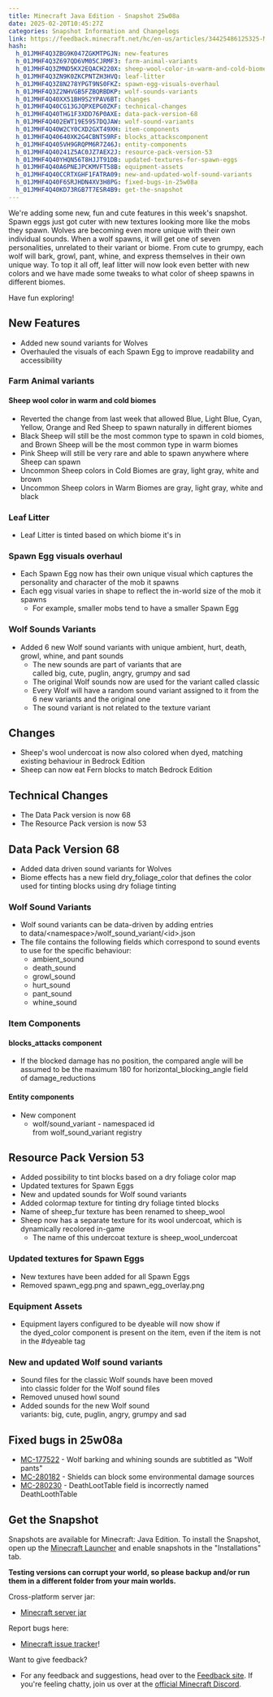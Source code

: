 ```yaml
---
title: Minecraft Java Edition - Snapshot 25w08a
date: 2025-02-20T10:45:27Z
categories: Snapshot Information and Changelogs
link: https://feedback.minecraft.net/hc/en-us/articles/34425486125325-Minecraft-Java-Edition-Snapshot-25w08a
hash:
  h_01JMHF4Q3ZBG9K047ZGKMTPGJN: new-features
  h_01JMHF4Q3Z697QD6VM05CJRMF3: farm-animal-variants
  h_01JMHF4Q3ZMND5KX2EQACH220X: sheep-wool-color-in-warm-and-cold-biomes
  h_01JMHF4Q3ZN9K0ZKCPNTZH3HVQ: leaf-litter
  h_01JMHF4Q3Z8N278YPGT9NS0FKZ: spawn-egg-visuals-overhaul
  h_01JMHF4Q3Z2NHVGB5FZBQRBDKP: wolf-sounds-variants
  h_01JMHF4Q40XX51BH9S2YPAV6BT: changes
  h_01JMHF4Q40CG13GJQPXEPG0ZKF: technical-changes
  h_01JMHF4Q40THG1F3XDD76P0AXE: data-pack-version-68
  h_01JMHF4Q402EWT19E5957DQJAW: wolf-sound-variants
  h_01JMHF4Q40W2CY0CXD2GXT49XH: item-components
  h_01JMHF4Q40640XK2G4CBNTS9RF: blocks_attackscomponent
  h_01JMHF4Q405VH9GRQPM6R7Z46J: entity-components
  h_01JMHF4Q40241Z5AC0JZ7AEX2J: resource-pack-version-53
  h_01JMHF4Q40YHQN56T8HJJT91DB: updated-textures-for-spawn-eggs
  h_01JMHF4Q40A6PNEJPCKMVFT58B: equipment-assets
  h_01JMHF4Q40CCRTXGHF1FATRA09: new-and-updated-wolf-sound-variants
  h_01JMHF4Q40F6SRJHDN4XV3H8PG: fixed-bugs-in-25w08a
  h_01JMHF4Q40KD73RGB7T7ESR4B9: get-the-snapshot
---
```


We're adding some new, fun and cute features in this week's snapshot. Spawn eggs just got cuter with new textures looking more like the mobs they spawn. Wolves are becoming even more unique with their own individual sounds. When a wolf spawns, it will get one of seven personalities, unrelated to their variant or biome. From cute to grumpy, each wolf will bark, growl, pant, whine, and express themselves in their own unique way. To top it all off, leaf litter will now look even better with new colors and we have made some tweaks to what color of sheep spawns in different biomes.

Have fun exploring!

## New Features

- Added new sound variants for Wolves
- Overhauled the visuals of each Spawn Egg to improve readability and accessibility

### Farm Animal variants

#### Sheep wool color in warm and cold biomes

- Reverted the change from last week that allowed Blue, Light Blue, Cyan, Yellow, Orange and Red Sheep to spawn naturally in different biomes
- Black Sheep will still be the most common type to spawn in cold biomes, and Brown Sheep will be the most common type in warm biomes
- Pink Sheep will still be very rare and able to spawn anywhere where Sheep can spawn
- Uncommon Sheep colors in Cold Biomes are gray, light gray, white and brown
- Uncommon Sheep colors in Warm Biomes are gray, light gray, white and black

### Leaf Litter

- Leaf Litter is tinted based on which biome it's in

### Spawn Egg visuals overhaul

- Each Spawn Egg now has their own unique visual which captures the personality and character of the mob it spawns
- Each egg visual varies in shape to reflect the in-world size of the mob it spawns
  - For example, smaller mobs tend to have a smaller Spawn Egg

### Wolf Sounds Variants

- Added 6 new Wolf sound variants with unique ambient, hurt, death, growl, whine, and pant sounds
  - The new sounds are part of variants that are called big, cute, puglin, angry, grumpy and sad
  - The original Wolf sounds now are used for the variant called classic
  - Every Wolf will have a random sound variant assigned to it from the 6 new variants and the original one
  - The sound variant is not related to the texture variant

## Changes

- Sheep's wool undercoat is now also colored when dyed, matching existing behaviour in Bedrock Edition
- Sheep can now eat Fern blocks to match Bedrock Edition

## Technical Changes

- The Data Pack version is now 68
- The Resource Pack version is now 53

## Data Pack Version 68

- Added data driven sound variants for Wolves
- Biome effects has a new field dry_foliage_color that defines the color used for tinting blocks using dry foliage tinting

### Wolf Sound Variants

- Wolf sound variants can be data-driven by adding entries to data/\<namespace\>/wolf_sound_variant/\<id\>.json
- The file contains the following fields which correspond to sound events to use for the specific behaviour:
  - ambient_sound
  - death_sound
  - growl_sound
  - hurt_sound
  - pant_sound
  - whine_sound

### Item Components

#### blocks_attacks component

- If the blocked damage has no position, the compared angle will be assumed to be the maximum 180 for horizontal_blocking_angle field of damage_reductions

#### Entity components

- New component
  - wolf/sound_variant - namespaced id from wolf_sound_variant registry

## Resource Pack Version 53

- Added possibility to tint blocks based on a dry foliage color map
- Updated textures for Spawn Eggs
- New and updated sounds for Wolf sound variants
- Added colormap texture for tinting dry foliage tinted blocks
- Name of sheep_fur texture has been renamed to sheep_wool
- Sheep now has a separate texture for its wool undercoat, which is dynamically recolored in-game
  - The name of this undercoat texture is sheep_wool_undercoat

### Updated textures for Spawn Eggs

- New textures have been added for all Spawn Eggs
- Removed spawn_egg.png and spawn_egg_overlay.png

### Equipment Assets

- Equipment layers configured to be dyeable will now show if the dyed_color component is present on the item, even if the item is not in the \#dyeable tag

### New and updated Wolf sound variants

- Sound files for the classic Wolf sounds have been moved into classic folder for the Wolf sound files
- Removed unused howl sound
- Added sounds for the new Wolf sound variants: big, cute, puglin, angry, grumpy and sad

## Fixed bugs in 25w08a

- [MC-177522](https://bugs.mojang.com/browse/MC-177522) - Wolf barking and whining sounds are subtitled as "Wolf pants"
- [MC-280182](https://bugs.mojang.com/browse/MC-280182) - Shields can block some environmental damage sources
- [MC-280230](https://bugs.mojang.com/browse/MC-280230) - DeathLootTable field is incorrectly named DeathLoothTable

## Get the Snapshot

Snapshots are available for Minecraft: Java Edition. To install the Snapshot, open up the [Minecraft Launcher](https://www.minecraft.net/content/minecraft-net/language-masters/download) and enable snapshots in the "Installations" tab.

**Testing versions can corrupt your world, so please backup and/or run them in a different folder from your main worlds.**

Cross-platform server jar:

- [Minecraft server jar](https://piston-data.mojang.com/v1/objects/a813292f7680fa8e2c3514d9a55773badcee2dc9/server.jar)

Report bugs here:

- [Minecraft issue tracker](https://bugs.mojang.com/projects/MC/summary)!

Want to give feedback?

- For any feedback and suggestions, head over to the [Feedback site](https://feedback.minecraft.net/). If you're feeling chatty, join us over at the [official Minecraft Discord](https://discordapp.com/invite/minecraft).
